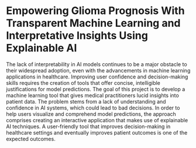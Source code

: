# Empowering Glioma Prognosis With Transparent Machine  Learning and Interpretative Insights Using Explainable AI
The lack of interpretability in AI models continues to be a major obstacle to their widespread adoption, even with the advancements in machine learning applications in healthcare. Improving user confidence and decision-making skills requires the creation of tools that offer concise, intelligible justifications for model predictions.
The goal of this project is to develop a machine learning tool that gives medical practitioners lucid insights into patient data. The problem stems from a lack of understanding and confidence in AI systems, which could lead to bad decisions. In order to help users visualize and comprehend model predictions, the approach comprises creating an interactive application that makes use of explainable AI techniques. A user-friendly tool that improves decision-making in healthcare settings and eventually improves patient outcomes is one of the expected outcomes. 
